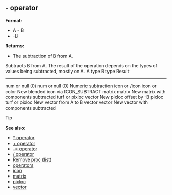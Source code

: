 ## - operator

**Format:**
+   A - B
+   -B
<!-- -->
**Returns:**
+   The subtraction of B from A.


Subtracts B from A. The result of the operation depends on the
types of values being subtracted, mostly on A.
  A type            B type            Result
  ----------------- ----------------- ---------------------------------------
  num or null (0)   num or null (0)   Numeric subtraction
  icon or /icon     icon or color     New blended icon via ICON_SUBTRACT
  matrix            matrix            New matrix with components subtracted
  turf or pixloc    vector            New pixloc offset by -B
  pixloc            turf or pixloc    New vector from A to B
  vector            vector            New vector with components subtracted

> [!TIP] 
> **See also:**
> +   [\* operator](/ref/operator/*.md) 
> +   [+ operator](/ref/operator/+.md) 
> +   [-= operator](/ref/operator/-=.md) 
> +   [/ operator](/ref/operator//.md) 
> +   [Remove proc (list)](/ref/list/proc/Remove.md) 
> +   [operators](/ref/operator.md) 
> +   [icon](/ref/icon.md) 
> +   [matrix](/ref/matrix.md) 
> +   [pixloc](/ref/pixloc.md) 
> +   [vector](/ref/vector.md) <!-- -->